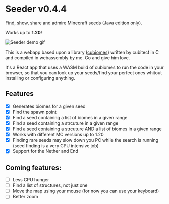 # Seeder v0.4.4

Find, show, share and admire Minecraft seeds (Java edition only).

Works up to **1.20**!

![Seeder demo gif](https://i.ibb.co/KxW0Fm4/seeder1-18-dim.gif)

This is a webapp based upon a library ([cubiomes](https://github.com/Cubitect/cubiomes))
written by cubitect in C and compiled in webassembly by me.
Go and give him love.

It's a React app that uses a WASM build of cubiomes to run the code in your browser, so that you
can look up your seeds/find your perfect ones whitout installing or configuring anything.

## Features

- [x] Generates biomes for a given seed
- [x] Find the spawn point
- [x] Find a seed containing a list of biomes in a given range
- [x] Find a seed containing a strcuture in a given range
- [x] Find a seed containing a strcuture AND a list of biomes in a given range
- [x] Works with different MC versions up to 1.20
- [x] Finding rare seeds may slow down you PC while the search is running (seed finding is a very CPU intensive job)
- [x] Support for the Nether and End

## Coming features:
- [ ] Less CPU hunger
- [ ] Find a list of structures, not just one
- [ ] Move the map using your mouse (for now you can use your keyboard)
- [ ] Better zoom
